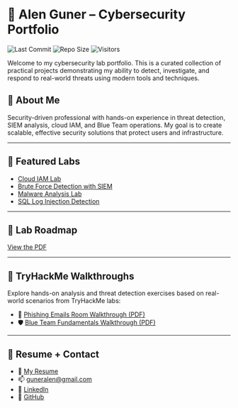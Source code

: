 # 🔐 Alen Guner – Cybersecurity Portfolio
![Last Commit](https://img.shields.io/github/last-commit/algunna/Labs?style=flat-square)
![Repo Size](https://img.shields.io/github/repo-size/algunna/Labs?style=flat-square)
![Visitors](https://visitor-badge.laobi.icu/badge?page_id=algunna.Labs)

Welcome to my cybersecurity lab portfolio. This is a curated collection of practical projects demonstrating my ability to detect, investigate, and respond to real-world threats using modern tools and techniques.

## 🧠 About Me
Security-driven professional with hands-on experience in threat detection, SIEM analysis, cloud IAM, and Blue Team operations. My goal is to create scalable, effective security solutions that protect users and infrastructure.

---

## 🧪 Featured Labs

- [Cloud IAM Lab](./Labs/Cloud_IAM_Lab.pdf)
- [Brute Force Detection with SIEM](./Labs/Brute_Force_SIEM_Lab.pdf)
- [Malware Analysis Lab](./Labs/Alen_Guner_Lab_Malware_Analysis.pdf)
- [SQL Log Injection Detection](./Labs/Alen_Guner_Lab_SQLi_Log_Detection.pdf)

---

## 🧭 Lab Roadmap
[View the PDF](./Labs/Alen_Guner_Lab_Roadmap.pdf)

---

## 🔐 TryHackMe Walkthroughs

Explore hands-on analysis and threat detection exercises based on real-world scenarios from TryHackMe labs:

- 📧 [Phishing Emails Room Walkthrough (PDF)](./Labs/Alen_Guner_TryHackMe_Phishing_Emails_Walkthrough.pdf)  
- 🛡️ [Blue Team Fundamentals Walkthrough (PDF)](./Labs/Alen_Guner_TryHackMe_Blue_Team_Fundamentals_Walkthrough.pdf)

---

## 📄 Resume + Contact
- 📄 [My Resume](./Alen_Guner_Resume.pdf)
- 📫 guneralen@gmail.com
- 💼 [LinkedIn](https://www.linkedin.com/in/alen-guner)
- 🐙 [GitHub](https://github.com/algunna)
